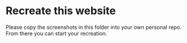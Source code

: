 # Recreate this website

Please copy the screenshots in this folder into your own personal repo. From there you can start your recreation.